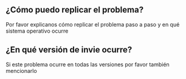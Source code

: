 ## ¿Cómo puedo replicar el problema?
Por favor explicanos cómo replicar el problema paso a paso y en qué sistema operativo ocurre
## ¿En qué versión de invie ocurre?
Si este problema ocurre en todas las versiones por favor también mencionarlo 
